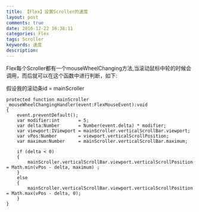 ```yaml
---
title: 【Flex】设置Scroller的速度
layout: post
comments: true
date: 2016-12-22 16:38:11
categories: Flex
tags: Scroller
keywords: 速度
description:
---
```

Flex每个Scroller都有一个mouseWheelChanging方法,当滚动鼠标中轮的时候会调用，而后就可以在这个函数中进行判断，如下:
<!-- more -->
假设我的滚动条id = mainScroller
```as3
protected function mainScroller _mouseWheelChangingHandler(event:FlexMouseEvent):void
{
	event.preventDefault();
	var modifier:int       = 5;
	var delta:Number       = Number(event.delta) * modifier;
	var viewport:IViewport = mainScroller.verticalScrollBar.viewport;
	var vPos:Number        = viewport.verticalScrollPosition;
	var maximum:Number     = mainScroller.verticalScrollBar.maximum;
	
	if (delta < 0) 
	{
		mainScroller.verticalScrollBar.viewport.verticalScrollPosition = Math.min(vPos - delta, maximum) ;        
	}
	else
	{
		mainScroller.verticalScrollBar.viewport.verticalScrollPosition = Math.max(vPos - delta, 0);
	}
}
```